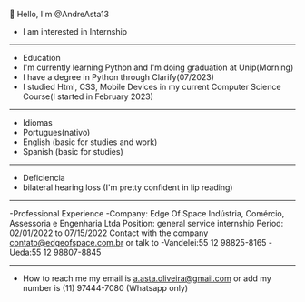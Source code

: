 👋 Hello, I'm @AndreAsta13
-  I am interested in Internship

  ________________________________________________________________________________________________________________________________________________________________________________________
-  Education
-  I'm currently learning Python and I'm doing graduation at Unip(Morning)
-  I have a degree in Python through Clarify(07/2023)
-  I studied Html, CSS, Mobile Devices in my current Computer Science Course(I started in February 2023)
___________________________________________________________________________________________________________________________________________________________________________________












- Idiomas
- Portugues(nativo)
- English (basic for studies and work)
- Spanish (basic for studies)
_____________________________________________________________________________________________________________________________________________________________________________________









- Deficiencia
- bilateral hearing loss (I'm pretty confident in lip reading)
  
__________________________________________________________________________________________________________________________________________________________________________________________
  




-Professional Experience
-Company: Edge Of Space Indústria, Comércio, Assessoria e Engenharia Ltda
Position: general service internship
Period: 02/01/2022 to 07/15/2022
Contact with the company
contato@edgeofspace.com.br
or talk to
-Vandelei:55 12 98825-8165
-Ueda:55 12 98807-8845









__________________________________________________________________________________________________________________________________________________________________________________________



- How to reach me my email is a.asta.oliveira@gmail.com or add my number is (11) 97444-7080 (Whatsapp only)


   






  


<!---
AndreAsta13/AndreAsta13 is a ✨ special ✨ repository because its `README.md` (this file) appears on your GitHub profile.
You can click the Preview link to take a look at your changes.
--->
